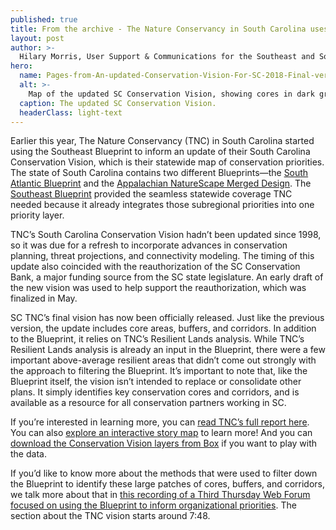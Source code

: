 ```yaml
---
published: true
title: From the archive - The Nature Conservancy in South Carolina uses the Southeast Blueprint to identify their statewide priorities
layout: post
author: >-
  Hilary Morris, User Support & Communications for the Southeast and South Atlantic Blueprints
hero:
  name: Pages-from-An-updated-Conservation-Vision-For-SC-2018-Final-version-e1535467981943.jpg
  alt: >-
    Map of the updated SC Conservation Vision, showing cores in dark green, buffers and restoration areas in light green, corridors in olive green, waterbodies in blue, additional resilience areas in pink, county boundaries in a black outline, urban areas in gray, and interstates as red lines. The caption on the image itself says 'Figure 4. Updated SC Conservation Vision (2018) created by filtering LCC blueprint data and TNC resilient lands data.'
  caption: The updated SC Conservation Vision.
  headerClass: light-text
---
```

Earlier this year, The Nature Conservancy (TNC) in South Carolina started using the Southeast Blueprint to inform an update of their South Carolina Conservation Vision, which is their statewide map of conservation priorities. The state of South Carolina contains two different Blueprints—the [South Atlantic Blueprint](http://southatlanticlcc.org/blueprint) and the [Appalachian NatureScape Merged Design](http://applcc.org/plan-design/conservation-design). The [Southeast Blueprint](http://secassoutheast.org/blueprint) provided the seamless statewide coverage TNC needed because it already integrates those subregional priorities into one priority layer.

TNC’s South Carolina Conservation Vision hadn’t been updated since 1998, so it was due for a refresh to incorporate advances in conservation planning, threat projections, and connectivity modeling. The timing of this update also coincided with the reauthorization of the SC Conservation Bank, a major funding source from the SC state legislature. An early draft of the new vision was used to help support the reauthorization, which was finalized in May.<!--more-->

SC TNC’s final vision has now been officially released. Just like the previous version, the update includes core areas, buffers, and corridors. In addition to the Blueprint, it relies on TNC’s Resilient Lands analysis. While TNC’s Resilient Lands analysis is already an input in the Blueprint, there were a few important above-average resilient areas that didn’t come out strongly with the approach to filtering the Blueprint. It’s important to note that, like the Blueprint itself, the vision isn’t intended to replace or consolidate other plans. It simply identifies key conservation cores and corridors, and is available as a resource for all conservation partners working in SC.

If you’re interested in learning more, you can [read TNC’s full report here](http://www.southatlanticlcc.org/wp-content/uploads/2018/08/An-updated-Conservation-Vision-For-SC-2018-Final-version.pdf). You can also [explore an interactive story map](https://tnc.maps.arcgis.com/apps/MapJournal/index.html?appid=bff00bd9be57433187919aba94a2ca27) to learn more! And you can [download the Conservation Vision layers from Box](https://tnc.app.box.com/s/ufr9wfuuvxg59k32d6zu2lx341h7r8lx) if you want to play with the data.

If you’d like to know more about the methods that were used to filter down the Blueprint to identify these large patches of cores, buffers, and corridors, we talk more about that in [this recording of a Third Thursday Web Forum focused on using the Blueprint to inform organizational priorities](https://youtu.be/zVRQnNwMtVw). The section about the TNC vision starts around 7:48.
